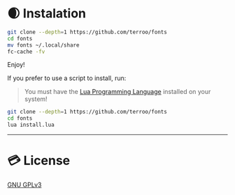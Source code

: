 # 🌒 Instalation
```bash
git clone --depth=1 https://github.com/terroo/fonts
cd fonts
mv fonts ~/.local/share
fc-cache -fv
```
Enjoy!

If you prefer to use a script to install, run:
> You must have the [Lua Programming Language](https://github.com/lua/lua) installed on your system!

```bash
git clone --depth=1 https://github.com/terroo/fonts
cd fonts
lua install.lua
```

---

# 💳 License
[GNU GPLv3](https://github.com/terroo/fonts/blob/main/LICENSE)

